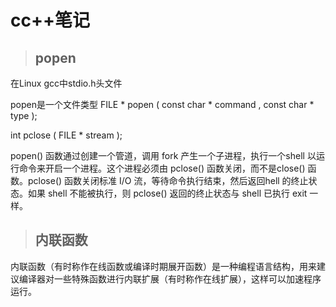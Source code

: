 # cc++笔记

> ## popen

在Linux gcc中stdio.h头文件

popen是一个文件类型
FILE * popen ( const char * command , const char * type );

int pclose ( FILE * stream );

popen() 函数通过创建一个管道，调用 fork 产生一个子进程，执行一个shell 以运行命令来开启一个进程。这个进程必须由 pclose() 函数关闭，而不是close() 函数。pclose() 函数关闭标准 I/O 流，等待命令执行结束，然后返回hell 的终止状态。如果 shell 不能被执行，则 pclose() 返回的终止状态与 shell 已执行 exit 一样。

> ## 内联函数

内联函数（有时称作在线函数或编译时期展开函数）是一种编程语言结构，用来建议编译器对一些特殊函数进行内联扩展（有时称作在线扩展），这样可以加速程序运行。

